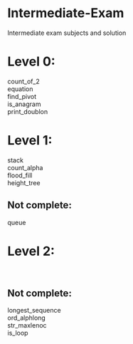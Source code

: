 # Intermediate-Exam
Intermediate exam subjects and solution<br>
# Level 0:
count_of_2<br>
equation<br>
find_pivot<br>
is_anagram<br>
print_doublon<br>

# Level 1:
stack<br>
count_alpha<br>
flood_fill<br>
height_tree<br>

## Not complete:
queue<br>

# Level 2:
<br>

## Not complete:
longest_sequence<br>
ord_alphlong<br>
str_maxlenoc<br>
is_loop<br>
